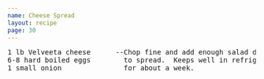 ```yaml
---
name: Cheese Spread
layout: recipe
page: 30
---
```


<pre>
1 lb Velveeta cheese      --Chop fine and add enough salad dressing
6-8 hard boiled eggs        to spread.  Keeps well in refrigerator--
1 small onion               for about a week.
</pre>

